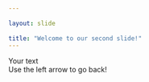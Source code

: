 ```yaml
---
	
layout: slide
	
title: "Welcome to our second slide!"
---	
```

Your text	
Use the left arrow to go back!
